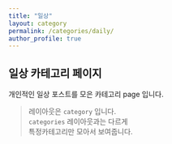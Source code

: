 ```yaml
---
title: "일상"
layout: category
permalink: /categories/daily/
author_profile: true
---
```

## 일상 카테고리 페이지
개인적인 일상 포스트를 모은 카테고리 page 입니다.    
> 레이아웃은 `category` 입니다.  
> `categories` 레이아웃과는 다르게  
> 특정카테고리만 모아서 보여줍니다.

